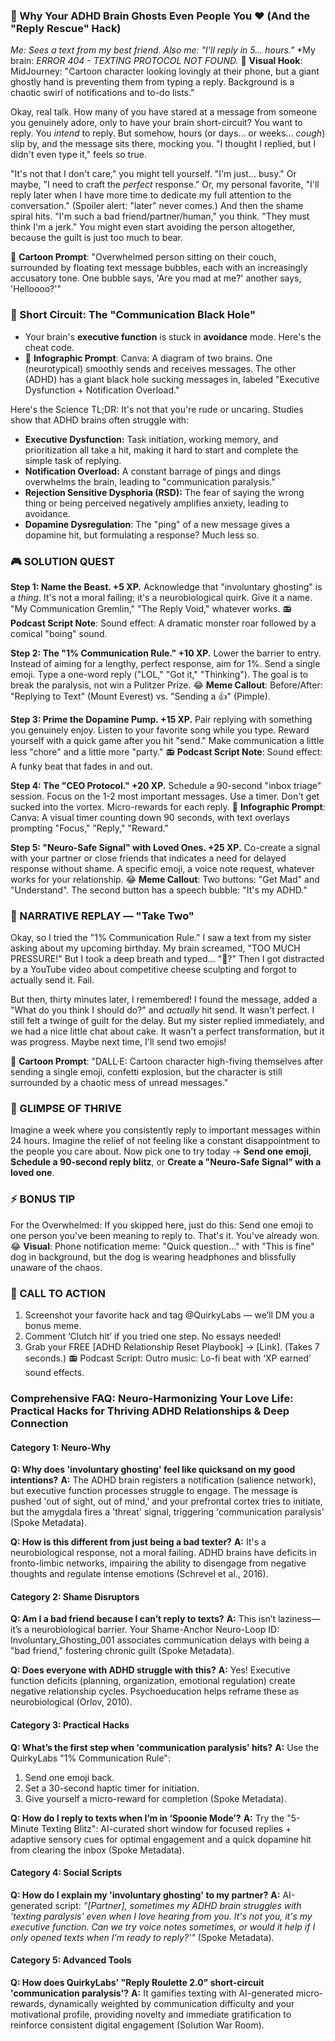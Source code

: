 <script type="application/ld+json">
{
  "@context": "https://schema.org",
  "@type": "BlogPosting",
  "headline": "ADHD & Text Ghosting: Your Brain’s Amygdala Freeze (Debug It)",
  "description": "Does seeing a text feel like a looming chore? Faraone et al., 2021 proves amygdala freeze blocks replies. Neuro-Action Checklist.",
  "image": "https://quirkylabs.com/og/adhd-text-ghosting-debug.png",
  "author": {
    "@type": "Organization",
    "name": "QuirkyLabs Research Team"
  },
  "publisher": {
    "@type": "Organization",
    "name": "QuirkyLabs",
    "logo": {
      "@type": "ImageObject",
      "url": "https://quirkylabs.com/logo.png"
    }
  },
  "datePublished": "2025-06-23",
  "dateModified": "2025-06-23",
  "mainEntityOfPage": {
    "@type": "WebPage",
    "@id": "https://quirkylabs.com/adhd-love-social-survival.why-do-i-ignore-texts-from-people-i-like"
  },
   "keywords": "why do ADHDers ignore texts, how to reply to texts with ADHD, ADHD communication, ADHD social skills, executive function relationship challenges, ADHD relationships"
}
</script>

<script type="application/ld+json">
{
  "@context": "https://schema.org",
  "@type": "FAQPage",
  "mainEntity": [
    {
      "@type": "Question",
      "name": "Why does 'involuntary ghosting' feel like quicksand on my good intentions?",
      "acceptedAnswer": {
        "@type": "Answer",
        "text": "The ADHD brain registers a notification (salience network), but executive function processes struggle to engage. The message is pushed 'out of sight, out of mind,' and your prefrontal cortex tries to initiate, but the amygdala fires a 'threat' signal, triggering 'communication paralysis' (Spoke Metadata)."
      }
    },
    {
      "@type": "Question",
      "name": "How is this different from just being a bad texter?",
      "acceptedAnswer": {
        "@type": "Answer",
        "text": "It's a neurobiological response, not a moral failing. ADHD brains have deficits in fronto-limbic networks, impairing the ability to disengage from negative thoughts and regulate intense emotions (Schrevel et al., 2016)."
      }
    },
    {
      "@type": "Question",
      "name": "Am I a bad friend because I can’t reply to texts?",
      "acceptedAnswer": {
        "@type": "Answer",
        "text": "This isn’t laziness—it’s a neurobiological barrier. Your Shame-Anchor Neuro-Loop ID: Involuntary_Ghosting_001 associates communication delays with being a \"bad friend,\" fostering chronic guilt (Spoke Metadata)."
      }
    },
    {
      "@type": "Question",
      "name": "Does everyone with ADHD struggle with this?",
      "acceptedAnswer": {
        "@type": "Answer",
        "text": "Yes! Executive function deficits (planning, organization, emotional regulation) create negative relationship cycles. Psychoeducation helps reframe these as neurobiological (Orlov, 2010)."
      }
    },
    {
      "@type": "Question",
      "name": "What’s the first step when 'communication paralysis' hits?",
      "acceptedAnswer": {
        "@type": "Answer",
        "text": "Use the QuirkyLabs \"1% Communication Rule\":\n1. Send one emoji back.\n2. Set a 30-second haptic timer for initiation.\n3. Give yourself a micro-reward for completion (Spoke Metadata)."
      }
    },
    {
      "@type": "Question",
      "name": "How do I reply to texts when I’m in ‘Spoonie Mode’?",
      "acceptedAnswer": {
        "@type": "Answer",
        "text": "Try the \"5-Minute Texting Blitz\": AI-curated short window for focused replies + adaptive sensory cues for optimal engagement and a quick dopamine hit from clearing the inbox (Spoke Metadata)."
      }
    },
    {
      "@type": "Question",
      "name": "How do I explain my 'involuntary ghosting' to my partner?",
      "acceptedAnswer": {
        "@type": "Answer",
        "text": "AI-generated script: *\"[Partner], sometimes my ADHD brain struggles with 'texting paralysis' even when I love hearing from you. It's not you, it's my executive function. Can we try voice notes sometimes, or would it help if I only opened texts when I'm ready to reply?'\"* (Spoke Metadata)."
      }
    },
    {
      "@type": "Question",
      "name": "How does QuirkyLabs' \"Reply Roulette 2.0\" short-circuit 'communication paralysis'?",
      "acceptedAnswer": {
        "@type": "Answer",
        "text": "It gamifies texting with AI-generated micro-rewards, dynamically weighted by communication difficulty and your motivational profile, providing novelty and immediate gratification to reinforce consistent digital engagement (Solution War Room)."
      }
    }
  ]
}
</script>

### **👻 Why Your ADHD Brain Ghosts Even People You ❤️ (And the "Reply Rescue" Hack)**

*Me: Sees a text from my best friend.*
*Also me: "I'll reply in 5... hours."*
*My brain: *ERROR 404 - TEXTING PROTOCOL NOT FOUND.*
🎨 **Visual Hook**: MidJourney: "Cartoon character looking lovingly at their phone, but a giant ghostly hand is preventing them from typing a reply. Background is a chaotic swirl of notifications and to-do lists."

Okay, real talk. How many of you have stared at a message from someone you genuinely adore, only to have your brain short-circuit? You want to reply. You *intend* to reply. But somehow, hours (or days... or weeks... *cough*) slip by, and the message sits there, mocking you. "I thought I replied, but I didn't even type it," feels so true.

"It's not that I don't care," you might tell yourself. "I'm just... busy." Or maybe, "I need to craft the *perfect* response." Or, my personal favorite, "I'll reply later when I have more time to dedicate my full attention to the conversation." (Spoiler alert: "later" never comes.) And then the shame spiral hits. "I'm such a bad friend/partner/human," you think. "They must think I'm a jerk." You might even start avoiding the person altogether, because the guilt is just too much to bear.

🎨 **Cartoon Prompt**: "Overwhelmed person sitting on their couch, surrounded by floating text message bubbles, each with an increasingly accusatory tone. One bubble says, 'Are you mad at me?' another says, 'Helloooo?'"

### 🧠 Short Circuit: The "Communication Black Hole"
- Your brain's **executive function** is stuck in **avoidance** mode. Here's the cheat code.
- 🎨 **Infographic Prompt**: Canva: A diagram of two brains. One (neurotypical) smoothly sends and receives messages. The other (ADHD) has a giant black hole sucking messages in, labeled "Executive Dysfunction + Notification Overload."

Here's the Science TL;DR: It's not that you're rude or uncaring. Studies show that ADHD brains often struggle with:

*   **Executive Dysfunction:** Task initiation, working memory, and prioritization all take a hit, making it hard to start and complete the simple task of replying.
*   **Notification Overload:** A constant barrage of pings and dings overwhelms the brain, leading to "communication paralysis."
*   **Rejection Sensitive Dysphoria (RSD):** The fear of saying the wrong thing or being perceived negatively amplifies anxiety, leading to avoidance.
*   **Dopamine Dysregulation**: The "ping" of a new message gives a dopamine hit, but formulating a response? Much less so.

### 🎮 SOLUTION QUEST

**Step 1: Name the Beast. +5 XP.**
Acknowledge that "involuntary ghosting" is a *thing*. It's not a moral failing; it's a neurobiological quirk. Give it a name. "My Communication Gremlin," "The Reply Void," whatever works.
📻 **Podcast Script Note**: Sound effect: A dramatic monster roar followed by a comical "boing" sound.

**Step 2: The "1% Communication Rule." +10 XP.**
Lower the barrier to entry. Instead of aiming for a lengthy, perfect response, aim for 1%. Send a single emoji. Type a one-word reply ("LOL," "Got it," "Thinking"). The goal is to break the paralysis, not win a Pulitzer Prize.
😂 **Meme Callout**: Before/After: "Replying to Text" (Mount Everest) vs. "Sending a 👍" (Pimple).

**Step 3: Prime the Dopamine Pump. +15 XP.**
Pair replying with something you genuinely enjoy. Listen to your favorite song while you type. Reward yourself with a quick game after you hit "send." Make communication a little less "chore" and a little more "party."
📻 **Podcast Script Note**: Sound effect: A funky beat that fades in and out.

**Step 4: The "CEO Protocol." +20 XP.**
Schedule a 90-second "inbox triage" session. Focus on the 1-2 most important messages. Use a timer. Don't get sucked into the vortex. Micro-rewards for each reply.
🎨 **Infographic Prompt**: Canva: A visual timer counting down 90 seconds, with text overlays prompting "Focus," "Reply," "Reward."

**Step 5: "Neuro-Safe Signal" with Loved Ones. +25 XP.**
Co-create a signal with your partner or close friends that indicates a need for delayed response without shame. A specific emoji, a voice note request, whatever works for your relationship.
😂 **Meme Callout**: Two buttons: "Get Mad" and "Understand". The second button has a speech bubble: "It's my ADHD."

### 🔄 NARRATIVE REPLAY — "Take Two"

Okay, so I tried the "1% Communication Rule." I saw a text from my sister asking about my upcoming birthday. My brain screamed, "TOO MUCH PRESSURE!" But I took a deep breath and typed... "🎂?" Then I got distracted by a YouTube video about competitive cheese sculpting and forgot to actually send it. Fail.

But then, thirty minutes later, I remembered! I found the message, added a "What do you think I should do?" and *actually* hit send. It wasn't perfect. I still felt a twinge of guilt for the delay. But my sister replied immediately, and we had a nice little chat about cake. It wasn't a perfect transformation, but it was progress. Maybe next time, I'll send two emojis!

🎨 **Cartoon Prompt**: "DALL·E: Cartoon character high-fiving themselves after sending a single emoji, confetti explosion, but the character is still surrounded by a chaotic mess of unread messages."

### 🌟 GLIMPSE OF THRIVE

Imagine a week where you consistently reply to important messages within 24 hours. Imagine the relief of not feeling like a constant disappointment to the people you care about. Now pick one to try today → **Send one emoji**, **Schedule a 90-second reply blitz**, or **Create a "Neuro-Safe Signal" with a loved one**.

### ⚡ BONUS TIP

For the Overwhelmed: If you skipped here, just do this: Send one emoji to one person you've been meaning to reply to. That's it. You've already won.
😂 **Visual**: Phone notification meme: "Quick question..." with "This is fine" dog in background, but the dog is wearing headphones and blissfully unaware of the chaos.

### 📢 CALL TO ACTION

1.  Screenshot your favorite hack and tag @QuirkyLabs — we’ll DM you a bonus meme.
2.  Comment ‘Clutch hit’ if you tried one step. No essays needed!
3.  Grab your FREE [ADHD Relationship Reset Playbook] → [Link]. (Takes 7 seconds.)
📻 Podcast Script: Outro music: Lo-fi beat with ‘XP earned’ sound effects.

### **Comprehensive FAQ: Neuro-Harmonizing Your Love Life: Practical Hacks for Thriving ADHD Relationships & Deep Connection**

#### **Category 1: Neuro-Why**
**Q: Why does 'involuntary ghosting' feel like quicksand on my good intentions?**
**A:** The ADHD brain registers a notification (salience network), but executive function processes struggle to engage. The message is pushed 'out of sight, out of mind,' and your prefrontal cortex tries to initiate, but the amygdala fires a 'threat' signal, triggering 'communication paralysis' (Spoke Metadata).

**Q: How is this different from just being a bad texter?**
**A:** It's a neurobiological response, not a moral failing. ADHD brains have deficits in fronto-limbic networks, impairing the ability to disengage from negative thoughts and regulate intense emotions (Schrevel et al., 2016).

#### **Category 2: Shame Disruptors**
**Q: Am I a bad friend because I can’t reply to texts?**
**A:** This isn’t laziness—it’s a neurobiological barrier. Your Shame-Anchor Neuro-Loop ID: Involuntary_Ghosting_001 associates communication delays with being a "bad friend," fostering chronic guilt (Spoke Metadata).

**Q: Does everyone with ADHD struggle with this?**
**A:** Yes! Executive function deficits (planning, organization, emotional regulation) create negative relationship cycles. Psychoeducation helps reframe these as neurobiological (Orlov, 2010).

#### **Category 3: Practical Hacks**
**Q: What’s the first step when 'communication paralysis' hits?**
**A:** Use the QuirkyLabs "1% Communication Rule":
1. Send one emoji back.
2. Set a 30-second haptic timer for initiation.
3. Give yourself a micro-reward for completion (Spoke Metadata).

**Q: How do I reply to texts when I’m in ‘Spoonie Mode’?**
**A:** Try the "5-Minute Texting Blitz": AI-curated short window for focused replies + adaptive sensory cues for optimal engagement and a quick dopamine hit from clearing the inbox (Spoke Metadata).

#### **Category 4: Social Scripts**
**Q: How do I explain my 'involuntary ghosting' to my partner?**
**A:** AI-generated script: *"[Partner], sometimes my ADHD brain struggles with 'texting paralysis' even when I love hearing from you. It's not you, it's my executive function. Can we try voice notes sometimes, or would it help if I only opened texts when I'm ready to reply?'"* (Spoke Metadata).

#### **Category 5: Advanced Tools**
**Q: How does QuirkyLabs' "Reply Roulette 2.0" short-circuit 'communication paralysis'?**
**A:** It gamifies texting with AI-generated micro-rewards, dynamically weighted by communication difficulty and your motivational profile, providing novelty and immediate gratification to reinforce consistent digital engagement (Solution War Room).
